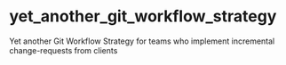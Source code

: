 # yet_another_git_workflow_strategy
Yet another Git Workflow Strategy for teams who implement incremental change-requests from clients
